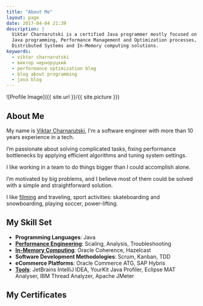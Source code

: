 ```yaml
---
title: "About Me"
layout: page
date: 2017-04-04 21:39
description: |
  Viktar Charnarutski is a certified Java programmer mostly focused on
  Java programming, Performance Management and Optimization processes,
  Distributed Systems and In-Memory computing solutions.
keywords:
  - viktar charnarutski
  - виктор черноруцкий
  - performance optimization blog
  - blog about programming
  - java blog
---
```

![Profile Image]({{ site.url }}/{{ site.picture }})

## About Me
<p>My name is <a href="http://www.viktarx.com">Viktar Charnarutski</a>,
I'm a software engineer with more than 10 years experience in a tech.</p>
<p>
I’m passionate about solving complicated tasks, fixing performance
bottlenecks by applying efficient algorithms and tuning system settings.
</p>
<p>
I like working in a team to do things bigger than I could accomplish alone.
</p>
<p>I’m motivated by big problems, and I believe most of them could be solved
with a simple and straightforward solution.
</p>
<p>
I like <a href="https://www.youtube.com/channel/UC0ypf0WhaEKCtscK8OIuMOQ">filming</a>
and traveling, sport activities:
skateboarding and snowboarding, playing soccer, power-lifting.
</p>

## My Skill Set

<ul class="skill-list">
	<li><b>Programming Languages</b>: Java</li>
	<li><b><a href="/tags#performance">Performance Engineering</a></b>:
	Scaling, Analysis, Troubleshooting</li>
	<li><b><a href="/tags#in-memory-computing">In-Memory Computing</a></b>:
	Oracle Coherence, Hazelcast</li>
	<li><b>Software Development Methodologies</b>: Scrum, Kanban, TDD</li>
	<li><b>eCommerce Platforms</b>: Oracle Commerce ATG, SAP Hybris</li>
	<li><b><a href="/tags#tools">Tools</a></b>: JetBrains IntelliJ IDEA,
	YourKit Java Profiler, Eclipse MAT Analyser, IBM Thread Analyzer,
	Apache JMeter</li>
</ul>


## My Certificates
  <div data-iframe-width="150" data-iframe-height="270" data-share-badge-id="a8a50a90-246c-418a-a9b6-45fe9ded252c"></div>
  <script type="text/javascript">
    (function() {
      var s = document.createElement('script');
      s.type = 'text/javascript';
      s.async = true;
      s.src = '//cdn.youracclaim.com/assets/utilities/embed.js';
      var o = document.getElementsByTagName('script')[0];
      o.parentNode.insertBefore(s, o);
      })();
  </script>

  <div data-iframe-width="150" data-iframe-height="270" data-share-badge-id="a62b81ab-a07c-4f1c-993d-39f1ff052a69"></div>
  <script type="text/javascript">
    (function() {
      var s = document.createElement('script');
      s.type = 'text/javascript';
      s.async = true;
      s.src = '//cdn.youracclaim.com/assets/utilities/embed.js';
      var o = document.getElementsByTagName('script')[0];
      o.parentNode.insertBefore(s, o);
      })();
  </script>

